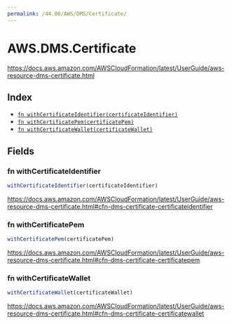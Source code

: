 ```yaml
---
permalink: /44.00/AWS/DMS/Certificate/
---
```


# AWS.DMS.Certificate

https://docs.aws.amazon.com/AWSCloudFormation/latest/UserGuide/aws-resource-dms-certificate.html

## Index

* [`fn withCertificateIdentifier(certificateIdentifier)`](#fn-withcertificateidentifier)
* [`fn withCertificatePem(certificatePem)`](#fn-withcertificatepem)
* [`fn withCertificateWallet(certificateWallet)`](#fn-withcertificatewallet)

## Fields

### fn withCertificateIdentifier

```ts
withCertificateIdentifier(certificateIdentifier)
```

https://docs.aws.amazon.com/AWSCloudFormation/latest/UserGuide/aws-resource-dms-certificate.html#cfn-dms-certificate-certificateidentifier

### fn withCertificatePem

```ts
withCertificatePem(certificatePem)
```

https://docs.aws.amazon.com/AWSCloudFormation/latest/UserGuide/aws-resource-dms-certificate.html#cfn-dms-certificate-certificatepem

### fn withCertificateWallet

```ts
withCertificateWallet(certificateWallet)
```

https://docs.aws.amazon.com/AWSCloudFormation/latest/UserGuide/aws-resource-dms-certificate.html#cfn-dms-certificate-certificatewallet